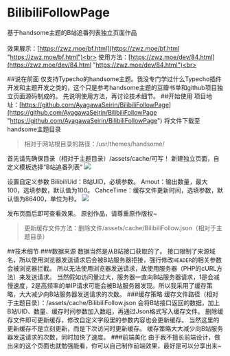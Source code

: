 # BilibiliFollowPage
基于handsome主题的B站追番列表独立页面作品<br>
<br>
效果展示：[https://zwz.moe/bf.html](https://zwz.moe/bf.html "https://zwz.moe/bf.html")<br>
使用方法：[https://zwz.moe/dev/84.html](https://zwz.moe/dev/84.html "https://zwz.moe/dev/84.html")<br>

##说在前面
仅支持Typecho的handsome主题。我没专门学过什么Typecho插件开发和主题开发之类的，这个只是参考handsome主题的豆瓣书单和github项目独立页面源码制成的。
先说明使用方法，再讨论技术细节。
##开始使用
项目地址：[https://github.com/AyagawaSeirin/BilibiliFollowPage](https://github.com/AyagawaSeirin/BilibiliFollowPage "https://github.com/AyagawaSeirin/BilibiliFollowPage")
将文件下载至handsome主题目录
> 相对于网站根目录的路径：/usr/themes/handsome/

首先请先确保目录（相对于主题目录）/assets/cache/可写！
新建独立页面，自定义模板选择“B站追番列表”
![](https://cdn.pplin.cn/blog/zwzmoe/uploads/2019/07/13/096371324091815.png)

设置自定义参数
BilibiliUid：B站UID，必填参数。
Amout：输出数量，最大100，选填参数，默认值为100。
CahceTime：缓存文件更新时间，选填参数，默认值为86400，单位为秒。
![](https://cdn.pplin.cn/blog/zwzmoe/uploads/2019/07/13/103233264283136.png)

发布页面后即可查看效果。
原创作品，请尊重原作版权~
>更新缓存文件方法：删除文件/assets/cache/BilibiliFollow.json（相对于主题目录）

##技术细节
###数据来源
数据当然是从B站接口获取的了。
接口限制了来源域名，所以使用浏览器发送请求后会被B站服务器拒接，强行修改`HEADER`的相关参数会被浏览器拦截。
所以无法使用浏览器发送请求，故使用服务器（PHP的cURL方法）来发送请求。
当然假如访问量过大，服务器一直向B站服务器请求，1是会减慢速度，2是高频率的单IP请求可能会被B站服务器发现。所以我采用了缓存策略，大大减少向B站服务器发送请求的次数。
###缓存策略
缓存文件路径（相对于主题目录）：/assets/cache/BilibiliFollow.json
会将B站接口返回的数据，加上B站UID、数量、缓存时间参数加入数组，再通过Json格式写入缓存文件。
删除缓存文件即可更新缓存，修改自定义字段里的参数内容也会更新缓存。
当然这里的更新缓存不是立刻更新，而是下次访问时更新缓存。
缓存策略大大减少向B站服务器发送请求的次数，同时加快了速度。
###前端美化
由于我不擅长前端设计，做出来的这个页面也就勉强能看，你可以自己制作前端效果，最好是可以分享出来~